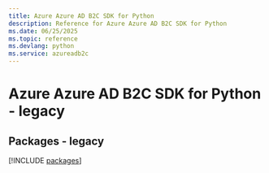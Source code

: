 ```yaml
---
title: Azure Azure AD B2C SDK for Python
description: Reference for Azure Azure AD B2C SDK for Python
ms.date: 06/25/2025
ms.topic: reference
ms.devlang: python
ms.service: azureadb2c
---
```

# Azure Azure AD B2C SDK for Python - legacy
## Packages - legacy
[!INCLUDE [packages](azure-ad-b2c-index.md)]